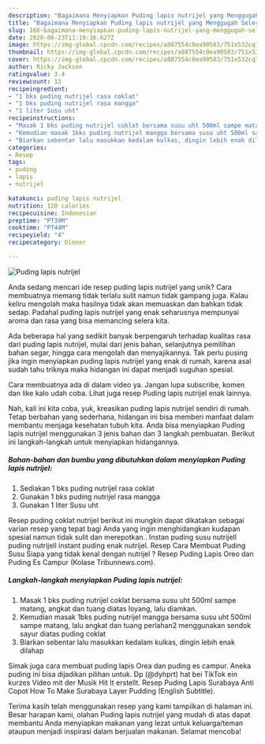 ```yaml
---
description: "Bagaimana Menyiapkan Puding lapis nutrijel yang Menggugah Selera"
title: "Bagaimana Menyiapkan Puding lapis nutrijel yang Menggugah Selera"
slug: 166-bagaimana-menyiapkan-puding-lapis-nutrijel-yang-menggugah-selera
date: 2020-06-23T11:19:16.627Z
image: https://img-global.cpcdn.com/recipes/a887554c0ea90583/751x532cq70/puding-lapis-nutrijel-foto-resep-utama.jpg
thumbnail: https://img-global.cpcdn.com/recipes/a887554c0ea90583/751x532cq70/puding-lapis-nutrijel-foto-resep-utama.jpg
cover: https://img-global.cpcdn.com/recipes/a887554c0ea90583/751x532cq70/puding-lapis-nutrijel-foto-resep-utama.jpg
author: Ricky Jackson
ratingvalue: 3.4
reviewcount: 13
recipeingredient:
- "1 bks puding nutrijel rasa coklat"
- "1 bks puding nutrijel rasa mangga"
- "1 liter Susu uht"
recipeinstructions:
- "Masak 1 bks puding nutrijel coklat bersama susu uht 500ml sampe matang, angkat dan tuang diatas loyang, lalu diamkan."
- "Kemudian masak 1bks puding nutrijel mangga bersama susu uht 500ml sampe matang, lalu angkat dan tuang perlahan2 menggunakan sendok sayur diatas puding coklat"
- "Biarkan sebentar lalu masukkan kedalam kulkas, dingin lebih enak dilahap"
categories:
- Resep
tags:
- puding
- lapis
- nutrijel

katakunci: puding lapis nutrijel 
nutrition: 120 calories
recipecuisine: Indonesian
preptime: "PT39M"
cooktime: "PT44M"
recipeyield: "4"
recipecategory: Dinner

---
```



![Puding lapis nutrijel](https://img-global.cpcdn.com/recipes/a887554c0ea90583/751x532cq70/puding-lapis-nutrijel-foto-resep-utama.jpg)

Anda sedang mencari ide resep puding lapis nutrijel yang unik? Cara membuatnya memang tidak terlalu sulit namun tidak gampang juga. Kalau keliru mengolah maka hasilnya tidak akan memuaskan dan bahkan tidak sedap. Padahal puding lapis nutrijel yang enak seharusnya mempunyai aroma dan rasa yang bisa memancing selera kita.

Ada beberapa hal yang sedikit banyak berpengaruh terhadap kualitas rasa dari puding lapis nutrijel, mulai dari jenis bahan, selanjutnya pemilihan bahan segar, hingga cara mengolah dan menyajikannya. Tak perlu pusing jika ingin menyiapkan puding lapis nutrijel yang enak di rumah, karena asal sudah tahu triknya maka hidangan ini dapat menjadi suguhan spesial.

Cara membuatnya ada di dalam video ya. Jangan lupa subscribe, komen dan like kalo udah coba. Lihat juga resep Puding lapis nutrijel enak lainnya.


Nah, kali ini kita coba, yuk, kreasikan puding lapis nutrijel sendiri di rumah. Tetap berbahan yang sederhana, hidangan ini bisa memberi manfaat dalam membantu menjaga kesehatan tubuh kita. Anda bisa menyiapkan Puding lapis nutrijel menggunakan 3 jenis bahan dan 3 langkah pembuatan. Berikut ini langkah-langkah untuk menyiapkan hidangannya.

<!--inarticleads1-->

##### Bahan-bahan dan bumbu yang dibutuhkan dalam menyiapkan Puding lapis nutrijel:

1. Sediakan 1 bks puding nutrijel rasa coklat
1. Gunakan 1 bks puding nutrijel rasa mangga
1. Gunakan 1 liter Susu uht


Resep puding coklat nutrijel berikut ini mungkin dapat dikatakan sebagai varian resep yang tepat bagi Anda yang ingin menghidangkan kudapan spesial namun tidak sulit dan merepotkan.. Instan puding susu nutrijell puding nutrijell instant puding enak nutrijel. Resep Cara Membuat Puding Susu Siapa yang tidak kenal dengan nutrijel ? Resep Puding Lapis Oreo dan Puding Es Campur (Kolase Tribunnews.com). 

<!--inarticleads2-->

##### Langkah-langkah menyiapkan Puding lapis nutrijel:

1. Masak 1 bks puding nutrijel coklat bersama susu uht 500ml sampe matang, angkat dan tuang diatas loyang, lalu diamkan.
1. Kemudian masak 1bks puding nutrijel mangga bersama susu uht 500ml sampe matang, lalu angkat dan tuang perlahan2 menggunakan sendok sayur diatas puding coklat
1. Biarkan sebentar lalu masukkan kedalam kulkas, dingin lebih enak dilahap


Simak juga cara membuat puding lapis Orea dan puding es campur. Aneka puding ini bisa dijadikan pilihan untuk. Dp (@dyhprt) hat bei TikTok ein kurzes Video mit der Musik Hit It erstellt. Resep Puding Lapis Surabaya Anti Copot How To Make Surabaya Layer Pudding (English Subtitle). 

Terima kasih telah menggunakan resep yang kami tampilkan di halaman ini. Besar harapan kami, olahan Puding lapis nutrijel yang mudah di atas dapat membantu Anda menyiapkan makanan yang lezat untuk keluarga/teman ataupun menjadi inspirasi dalam berjualan makanan. Selamat mencoba!

